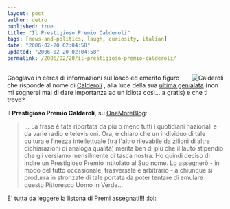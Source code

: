 ```yaml
---
layout: post
author: detro
published: true
title: "Il Prestigioso Premio Calderoli"
tags: [news-and-politics, laugh, curiosity, italian]
date: "2006-02-20 02:04:58"
updated: "2006-02-20 02:04:58"
permalink: /2006/02/20/il-prestigioso-premio-calderoli/
---
```


<img src="http://www.unita.it/images/2006febbraio/0218lega1.jpg" alt="Calderoli" align="right" />
Googlavo in cerca di informazioni sul losco ed emerito figuro che risponde al nome di <a href="http://www.google.it/search?hl=it&q=calderoli&btnG=Cerca+con+Google&meta=">Calderoli</a> , alla luce della sua <a href="http://www.unita.it/index.asp?topic_tipo=&topic_id=47529">ultima genialata</a> (non mi sognerei mai di dare importanza ad un idiota così... a gratis) e che ti trovo?

Il <strong>Prestigioso Premio Calderoli</strong>, su <a href="http://www.onemoreblog.org/calderoli.html">OneMoreBlog</a>:
<blockquote>... La frase è tata riportata da più o meno tutti i quotidiani nazionali e da varie radio e televisioni. Ora, è chiaro che un individuo di tale cultura e finezza intellettuale (tra l'altro rilevabile da zilioni di altre dichiarazioni di analoga qualità) merita ben di più che il lauto stipendio che gli versiamo mensilmente di tasca nostra. Ho quindi deciso di indire un Prestigioso Premio intitolato al Suo nome. Lo assegnerò - in modo del tutto occasionale, trasversale e arbitrario - a chiunque si produrrà in stronzate di tale portata da poter tentare di emulare questo Pittoresco Uomo in Verde... </blockquote>

E' tutta da leggere la listona di Premi assegnati!!! :lol:



